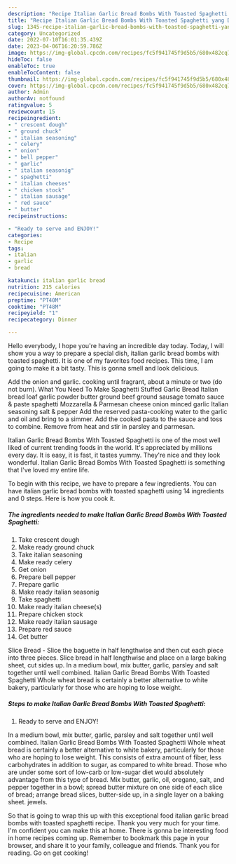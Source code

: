 ```yaml
---
description: "Recipe Italian Garlic Bread Bombs With Toasted Spaghetti yang Delicious"
title: "Recipe Italian Garlic Bread Bombs With Toasted Spaghetti yang Delicious"
slug: 1345-recipe-italian-garlic-bread-bombs-with-toasted-spaghetti-yang-delicious
category: Uncategorized
date: 2022-07-10T16:01:35.439Z
date: 2023-04-06T16:20:59.786Z
image: https://img-global.cpcdn.com/recipes/fc5f941745f9d5b5/680x482cq70/italian-garlic-bread-bombs-with-toasted-spaghetti-recipe-main-photo.jpg
hideToc: false
enableToc: true
enableTocContent: false
thumbnail: https://img-global.cpcdn.com/recipes/fc5f941745f9d5b5/680x482cq70/italian-garlic-bread-bombs-with-toasted-spaghetti-recipe-main-photo.jpg
cover: https://img-global.cpcdn.com/recipes/fc5f941745f9d5b5/680x482cq70/italian-garlic-bread-bombs-with-toasted-spaghetti-recipe-main-photo.jpg
author: Admin
authorAv: notfound
ratingvalue: 5
reviewcount: 15
recipeingredient:
- " crescent dough"
- " ground chuck"
- " italian seasoning"
- " celery"
- " onion"
- " bell pepper"
- " garlic"
- " italian seasonig"
- " spaghetti"
- " italian cheeses"
- " chicken stock"
- " italian sausage"
- " red sauce"
- " butter"
recipeinstructions:

- "Ready to serve and ENJOY!"
categories:
- Recipe
tags:
- italian
- garlic
- bread

katakunci: italian garlic bread 
nutrition: 215 calories
recipecuisine: American
preptime: "PT40M"
cooktime: "PT48M"
recipeyield: "1"
recipecategory: Dinner

---
```



Hello everybody, I hope you're having an incredible day today. Today, I will show you a way to prepare a special dish, italian garlic bread bombs with toasted spaghetti. It is one of my favorites food recipes. This time, I am going to make it a bit tasty. This is gonna smell and look delicious.

Add the onion and garlic. cooking until fragrant, about a minute or two (do not burn). What You Need To Make Spaghetti Stuffed Garlic Bread Italian bread loaf garlic powder butter ground beef ground sausage tomato sauce &amp; paste spaghetti Mozzarella &amp; Parmesan cheese onion minced garlic Italian seasoning salt &amp; pepper Add the reserved pasta-cooking water to the garlic and oil and bring to a simmer. Add the cooked pasta to the sauce and toss to combine. Remove from heat and stir in parsley and parmesan.

Italian Garlic Bread Bombs With Toasted Spaghetti is one of the most well liked of current trending foods in the world. It's appreciated by millions every day. It is easy, it is fast, it tastes yummy. They're nice and they look wonderful. Italian Garlic Bread Bombs With Toasted Spaghetti is something that I've loved my entire life.


To begin with this recipe, we have to prepare a few ingredients. You can have italian garlic bread bombs with toasted spaghetti using 14 ingredients and 0 steps. Here is how you cook it.

<!--inarticleads1-->

##### The ingredients needed to make Italian Garlic Bread Bombs With Toasted Spaghetti:

1. Take  crescent dough
1. Make ready  ground chuck
1. Take  italian seasoning
1. Make ready  celery
1. Get  onion
1. Prepare  bell pepper
1. Prepare  garlic
1. Make ready  italian seasonig
1. Take  spaghetti
1. Make ready  italian cheese(s)
1. Prepare  chicken stock
1. Make ready  italian sausage
1. Prepare  red sauce
1. Get  butter


Slice Bread - Slice the baguette in half lengthwise and then cut each piece into three pieces. Slice bread in half lengthwise and place on a large baking sheet, cut sides up. In a medium bowl, mix butter, garlic, parsley and salt together until well combined. Italian Garlic Bread Bombs With Toasted Spaghetti Whole wheat bread is certainly a better alternative to white bakery, particularly for those who are hoping to lose weight. 

<!--inarticleads2-->

##### Steps to make Italian Garlic Bread Bombs With Toasted Spaghetti:


1. Ready to serve and ENJOY!

In a medium bowl, mix butter, garlic, parsley and salt together until well combined. Italian Garlic Bread Bombs With Toasted Spaghetti Whole wheat bread is certainly a better alternative to white bakery, particularly for those who are hoping to lose weight. This consists of extra amount of fiber, less carbohydrates in addition to sugar, as compared to white bread. Those who are under some sort of low-carb or low-sugar diet would absolutely advantage from this type of bread. Mix butter, garlic, oil, oregano, salt, and pepper together in a bowl; spread butter mixture on one side of each slice of bread; arrange bread slices, butter-side up, in a single layer on a baking sheet. jewels. 

So that is going to wrap this up with this exceptional food italian garlic bread bombs with toasted spaghetti recipe. Thank you very much for your time. I'm confident you can make this at home. There is gonna be interesting food in home recipes coming up. Remember to bookmark this page in your browser, and share it to your family, colleague and friends. Thank you for reading. Go on get cooking!
